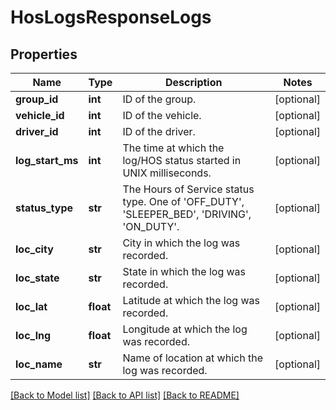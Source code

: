 # HosLogsResponseLogs

## Properties
Name | Type | Description | Notes
------------ | ------------- | ------------- | -------------
**group_id** | **int** | ID of the group. | [optional] 
**vehicle_id** | **int** | ID of the vehicle. | [optional] 
**driver_id** | **int** | ID of the driver. | [optional] 
**log_start_ms** | **int** | The time at which the log/HOS status started in UNIX milliseconds. | [optional] 
**status_type** | **str** | The Hours of Service status type. One of &#39;OFF_DUTY&#39;, &#39;SLEEPER_BED&#39;, &#39;DRIVING&#39;, &#39;ON_DUTY&#39;. | [optional] 
**loc_city** | **str** | City in which the log was recorded. | [optional] 
**loc_state** | **str** | State in which the log was recorded. | [optional] 
**loc_lat** | **float** | Latitude at which the log was recorded. | [optional] 
**loc_lng** | **float** | Longitude at which the log was recorded. | [optional] 
**loc_name** | **str** | Name of location at which the log was recorded. | [optional] 

[[Back to Model list]](../README.md#documentation-for-models) [[Back to API list]](../README.md#documentation-for-api-endpoints) [[Back to README]](../README.md)


